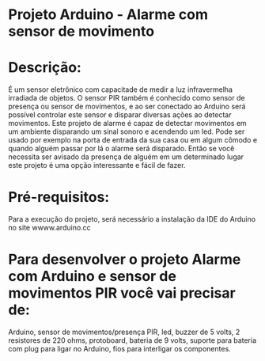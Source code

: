 # Projeto Arduino - Alarme com sensor de movimento

# Descrição:
 É um sensor eletrônico com capacitade de medir a luz infravermelha irradiada de objetos. O sensor PIR também é conhecido como sensor de presença ou sensor de movimentos, e ao ser conectado ao Arduino será possível controlar este sensor e disparar diversas ações ao detectar movimentos. Este projeto de alarme é capaz de detectar movimentos em um ambiente disparando um sinal sonoro e acendendo um led. Pode ser usado por exemplo na porta de entrada da sua casa ou em algum cômodo e quando alguém passar por lá o alarme será disparado. Então se você necessita ser avisado da presença de alguém em um determinado lugar este projeto é uma opção interessante e fácil de fazer.

# Pré-requisitos:
 Para a execução do projeto, será necessário a instalação da IDE do Arduino no site wwww.arduino.cc
 # Para desenvolver o projeto Alarme com Arduino e sensor de movimentos PIR você vai precisar de:
 Arduino,
 sensor de movimentos/presença PIR,
 led,
 buzzer de 5 volts,
 2 resistores de 220 ohms,
 protoboard,
 bateria de 9 volts,
 suporte para bateria com plug para ligar no Arduino,
 fios para interligar os componentes.
